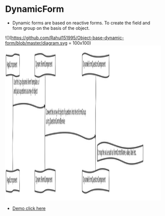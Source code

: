 # DynamicForm
 
- Dynamic forms are based on reactive forms. To create the field and form group on the 
  basis of the object.

 ![](https://github.com/Rahul151995/Object-base-dynamic-form/blob/master/diagram.svg = 100x100)
<img src="https://github.com/Rahul151995/Object-base-dynamic-form/blob/master/diagram.svg"  height="500px" />


- [Demo click here](http://dynamic-forms.surge.sh/)